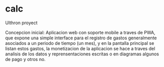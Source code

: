 # calc
Ulthron proyect

Concepcion inicial:
Aplicacion web con soporte mobile a traves de PWA, que expone una simple interface para el registro de gastos generalmente asociados a un periodo de tiempo (un mes), y en la pantalla principal se listan estos gastos, la monetizacion de la aplicacion se hace a traves del analisis de los datos y reprensentaciones escritas o en diagramas algunos de pago y otros no.
